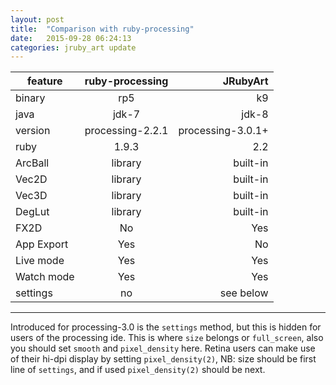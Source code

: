 ```yaml
---
layout: post
title:  "Comparison with ruby-processing"
date:   2015-09-28 06:24:13
categories: jruby_art update
---
```


|feature    |  ruby-processing  |  JRubyArt       |
|---------- |:-------------:    |------:          |
|binary     |rp5                |k9               |
|java       |jdk-7              |jdk-8            |
|version    |processing-2.2.1   |processing-3.0.1+|
|ruby       |1.9.3              |2.2              |
|ArcBall    |library            |built-in         |
|Vec2D      |library            |built-in         |
|Vec3D      |library            |built-in         |
|DegLut     |library            |built-in         |
|FX2D       |No                 |Yes              |
|App Export |Yes                |No               |
|Live mode  |Yes                |Yes              |
|Watch mode |Yes                |Yes              |
|settings   |no                 |see below        |

-----
Introduced for processing-3.0 is the `settings` method, but this is hidden for users of the processing ide. This is where `size` belongs or `full_screen`, also you should set `smooth` and `pixel_density` here. Retina users can make use of their hi-dpi display by setting `pixel_density(2)`, NB: size should be first line of `settings`, and if used `pixel_density(2)` should be next.
